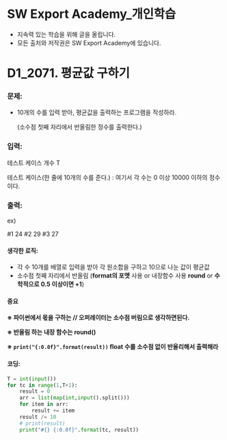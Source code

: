 # SW Export Academy_개인학습

- 지속력 있는 학습을 위해 글을 올립니다.
- 모든 출처와 저작권은 SW Export Academy에 있습니다.

[^출처]: https://www.swexpertacademy.com/





# D1_2071. 평균값 구하기

### 문제:

- 10개의 수를 입력 받아, 평균값을 출력하는 프로그램을 작성하라.

  (소수점 첫째 자리에서 반올림한 정수를 출력한다.)  



### 입력:

테스트 케이스 개수 T

테스트 케이스(한 줄에 10개의 수를 준다.)  : 여기서 각 수는 0 이상 10000 이하의 정수이다.



### 출력:

ex)

#1 24
#2 29
#3 27



#### 생각한 로직:

- 각 수 10개를 배열로 입력을 받아 각 원소합을 구하고 10으로 나눈 값이 평균값
- 소수점 첫째 자리에서 반올림 (**format의 포멧** 사용 or 내장함수 사용 **round** or **수학적으로 0.5 이상이면 +1**)



#### 중요

**※ 파이썬에서 몫을 구하는 // 오퍼레이터는 소수점 버림으로 생각하면된다.**

**※ 반올림 하는 내장 함수는 round()**

**※ `print("{:0.0f}".format(result))`  float 수를 소수점 없이 반올리해서 출력해라**





#### 코딩:

```python
T = int(input())
for tc in range(1,T+1):
    result = 0
    arr = list(map(int,input().split()))
    for item in arr:
        result += item
    result /= 10
    # print(result)
    print("#{} {:0.0f}".format(tc, result))
```

